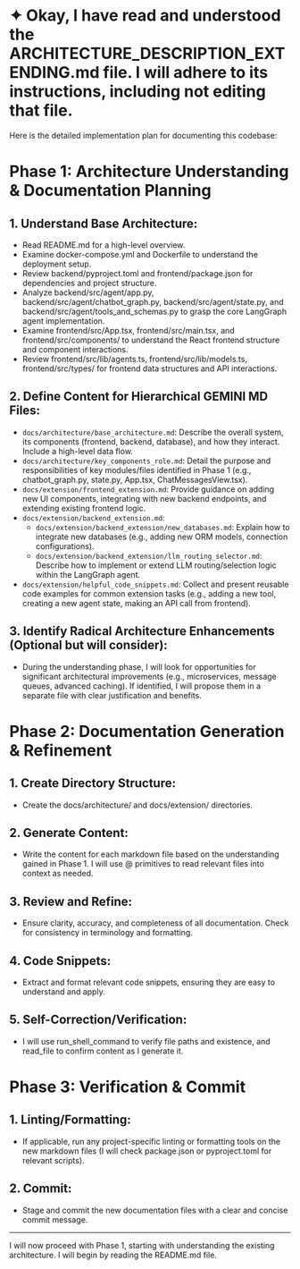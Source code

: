 # ✦ Okay, I have read and understood the ARCHITECTURE_DESCRIPTION_EXTENDING.md file. I will adhere to its instructions, including not editing that file.

  Here is the detailed implementation plan for documenting this codebase:

# Phase 1: Architecture Understanding & Documentation Planning

##   1. **Understand Base Architecture:**
* Read README.md for a high-level overview.
* Examine docker-compose.yml and Dockerfile to understand the deployment setup.
* Review backend/pyproject.toml and frontend/package.json for dependencies and project structure.
* Analyze backend/src/agent/app.py, backend/src/agent/chatbot_graph.py, backend/src/agent/state.py, and backend/src/agent/tools_and_schemas.py to grasp the core LangGraph agent implementation.
* Examine frontend/src/App.tsx, frontend/src/main.tsx, and frontend/src/components/ to understand the React frontend structure and component interactions.
* Review frontend/src/lib/agents.ts, frontend/src/lib/models.ts, frontend/src/types/ for frontend data structures and API interactions.

##   2. **Define Content for Hierarchical GEMINI MD Files:**
* `docs/architecture/base_architecture.md`: Describe the overall system, its components (frontend, backend, database), and how they interact. Include a high-level data flow.
* `docs/architecture/key_components_role.md`: Detail the purpose and responsibilities of key modules/files identified in Phase 1 (e.g., chatbot_graph.py, state.py, App.tsx, ChatMessagesView.tsx).
* `docs/extension/frontend_extension.md`: Provide guidance on adding new UI components, integrating with new backend endpoints, and extending existing frontend logic.
* `docs/extension/backend_extension.md`:
    * `docs/extension/backend_extension/new_databases.md`: Explain how to integrate new databases (e.g., adding new ORM models, connection configurations).
    * `docs/extension/backend_extension/llm_routing_selector.md`: Describe how to implement or extend LLM routing/selection logic within the LangGraph agent.
* `docs/extension/helpful_code_snippets.md`: Collect and present reusable code examples for common extension tasks (e.g., adding a new tool, creating a new agent state, making an API call from frontend).

##   3. **Identify Radical Architecture Enhancements (Optional but will consider):**
* During the understanding phase, I will look for opportunities for significant architectural improvements (e.g., microservices, message queues, advanced caching). If identified, I will propose them in a separate file with clear justification and benefits.

# Phase 2: Documentation Generation & Refinement

##   1. **Create Directory Structure**: 

* Create the docs/architecture/ and docs/extension/ directories.

##   2. **Generate Content**: 

* Write the content for each markdown file based on the understanding gained in Phase 1. I will use @ primitives to read relevant files into context as needed.

##   3. **Review and Refine**: 

* Ensure clarity, accuracy, and completeness of all documentation. Check for consistency in terminology and formatting.

##   4. **Code Snippets**: 

* Extract and format relevant code snippets, ensuring they are easy to understand and apply.

##   5. **Self-Correction/Verification**: 

* I will use run_shell_command to verify file paths and existence, and read_file to confirm content as I generate it.

# Phase 3: Verification & Commit

##   1. **Linting/Formatting**: 
   
* If applicable, run any project-specific linting or formatting tools on the new markdown files (I will check package.json or pyproject.toml for relevant scripts).

##   2. **Commit**:

* Stage and commit the new documentation files with a clear and concise commit message.

---

I will now proceed with Phase 1, starting with understanding the existing architecture. I will begin by reading the README.md file.

